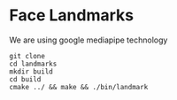 # Face Landmarks

We are using google mediapipe technology

```
git clone 
cd landmarks
mkdir build
cd build
cmake ../ && make && ./bin/landmark
```
